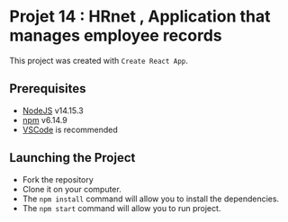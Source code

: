 # Projet 14 : HRnet , Application that manages employee records

This project was created with `Create React App`.

## Prerequisites

- [NodeJS](https://nodejs.org/en/) v14.15.3
- [npm](https://www.npmjs.com/) v6.14.9
- [VSCode](https://code.visualstudio.com/download) is recommended

## Launching the Project

- Fork the repository
- Clone it on your computer.
- The `npm install` command will allow you to install the dependencies.
- The `npm start` command will allow you to run project.
